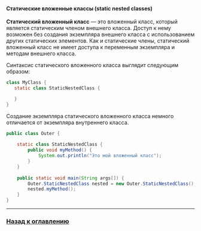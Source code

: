 #### Статические вложенные классы (static nested classes)

**Статический вложенный класс** — это вложенный класс, который является статическим членом внешнего класса.
Доступ к нему возможен без создания экземпляра внешнего класса с использованием других статических элементов.
Как и статические члены, статический вложенный класс не имеет доступа к переменным экземпляра и методам внешнего класса.

Синтаксис статического вложенного класса выглядит следующим образом:

```java
class MyClass {
   static class StaticNestedClass {

   }
}
```

Создание экземпляра статического вложенного класса немного отличается от экземпляра внутреннего класса.

```java
public class Outer {
    
    static class StaticNestedClass {
        public void myMethod() {
            System.out.println("Это мой вложенный класс");
        }
    }
    
    public static void main(String args[]) {
        Outer.StaticNestedClass nested = new Outer.StaticNestedClass();	 
        nested.myMethod();
    }
}
```

---

### [Назад к оглавлению](./README.md)